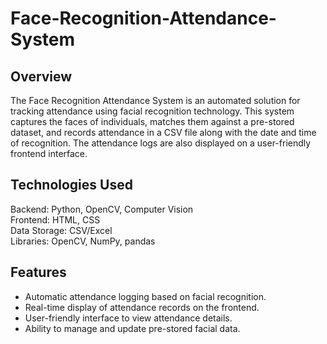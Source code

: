 # Face-Recognition-Attendance-System

<h2>Overview</h2>
The Face Recognition Attendance System is an automated solution for tracking attendance using facial recognition technology. This system captures the faces of individuals, matches them against a pre-stored dataset, and records attendance in a CSV file along with the date and time of recognition. The attendance logs are also displayed on a user-friendly frontend interface.

<h2>Technologies Used</h2>
Backend: Python, OpenCV, Computer Vision <br>
Frontend: HTML, CSS <br>
Data Storage: CSV/Excel <br>
Libraries: OpenCV, NumPy, pandas <br>

<h2>Features</h2>
<ul>
<li>Automatic attendance logging based on facial recognition.</li>
<li>Real-time display of attendance records on the frontend.</li>
<li>User-friendly interface to view attendance details.</li>
<li>Ability to manage and update pre-stored facial data.</li>
</ul>
